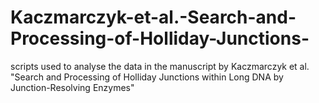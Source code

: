 # Kaczmarczyk-et-al.-Search-and-Processing-of-Holliday-Junctions-
scripts used to analyse the data in the manuscript by Kaczmarczyk et al. "Search and Processing of Holliday Junctions within Long DNA by Junction-Resolving Enzymes"
